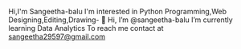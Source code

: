 Hi,I'm Sangeetha-balu
I'm interested in Python Programming,Web Designing,Editing,Drawing- 👋 Hi, I’m @sangeetha-balu
I’m currently learning Data Analytics 
To reach me contact at sangeetha29597@gmail.com
